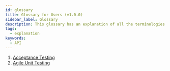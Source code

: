 ```yaml
---
id: glossary
title: Glossary for Users (v1.0.0)
sidebar_label: Glossary
description: This glossary has an explanation of all the terminologies that beginners find difficult to understand at first glance.
tags:
  - explanation
keywords:
  - API
---
```


1. [Acceptance Testing](/concepts/reference/glossary/acceptance-testing)
2. [Agile Unit Testing](/concepts/reference/glossary/agile-unit-testing)
